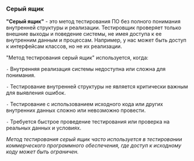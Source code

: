 ### **Серый ящик**

**"Серый ящик"** - это  метод тестирования ПО без полного понимания внутренней структуры и реализации.
Тестировщик проверяет только внешние выходы и поведение системы, не имея доступа к ее внутренним данным и процессам.
Например, у нас может быть доступ к интерфейсам классов, но не их реализации.


"Метод тестирования серый ящик" используется, когда:

`-` Внутренняя реализация системы недоступна или сложна для понимания.

`-` Тестирование внутренней структуры не является критически важным для выявления ошибок.

`-` Тестирование с использованием исходного кода или других внутренних данных сложно или невозможно провести.

`-` Требуется быстрое проведение тестирования или проверка на реальных данных и условиях.

*Метод тестирования серый ящик часто используется в тестировании коммерческого программного обеспечения, где доступ к исходному коду может быть ограничен.*